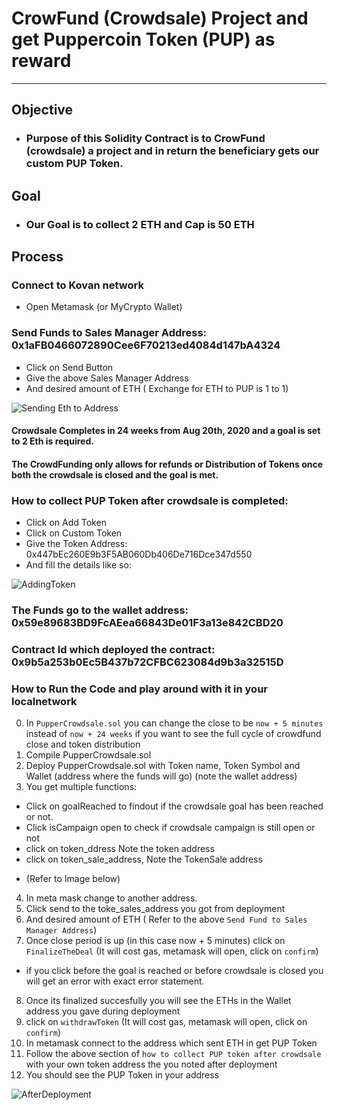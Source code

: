 # CrowFund (Crowdsale) Project and get Puppercoin Token (PUP) as reward
---
## Objective

- ### Purpose of this Solidity Contract is to CrowFund (crowdsale) a project and in return the beneficiary gets our custom PUP Token.

## Goal
- ### Our Goal is to collect 2 ETH and Cap is 50 ETH

## Process

### Connect to Kovan network
- Open Metamask (or MyCrypto Wallet)
 
### Send Funds to Sales Manager Address: 0x1aFB0466072890Cee6F70213ed4084d147bA4324
- Click on Send Button
- Give the above Sales Manager Address
- And desired amount of ETH ( Exchange for ETH to PUP is 1 to 1)
 
![Sending Eth to Address](Images/SendEthToAddress.png)

#### Crowdsale Completes in 24 weeks from Aug 20th, 2020 and a goal is set to 2 Eth is required. 
#### The CrowdFunding only allows for refunds or Distribution of Tokens once both the crowdsale is closed and the goal is met.

### How to collect PUP Token after crowdsale is completed:
- Click on Add Token
- Click on Custom Token
- Give the Token Address: 0x447bEc260E9b3F5AB060Db406De716Dce347d550
- And fill the details like so:

 ![AddingToken](Images/TokenAddition.png)

### The Funds go to the wallet address: 0x59e89683BD9FcAEea66843De01F3a13e842CBD20
### Contract Id which deployed the contract: 0x9b5a253b0Ec5B437b72CFBC623084d9b3a32515D

### How to Run the Code and play around with it in your localnetwork

0. In `PupperCrowdsale.sol` you can change the close to be `now + 5 minutes` instead of `now + 24 weeks` if you want to see the full cycle of crowdfund close and token distribution
1. Compile PupperCrowdsale.sol
2. Deploy PupperCrowdsale.sol with Token name, Token Symbol and Wallet (address where the funds will go) (note the wallet address)
3. You get multiple functions:
- Click on goalReached to findout if the crowdsale goal has been reached or not.
- Click isCampaign open to check if crowdsale campaign is still open or not
- click on token_ddress Note the token address
- click on token_sale_address, Note the TokenSale address
* (Refer to Image below)
4. In meta mask change to another address.
5. Click send to the toke_sales_address you got from deployment
6. And desired amount of ETH ( Refer to the above `Send Fund to Sales Manager Address`)
7. Once close period is up (in this case now + 5 minutes) click on `FinalizeTheDeal`  (It will cost gas, metamask will open, click on `confirm`)
  - if you click before the goal is reached or before crowdsale is closed you will get an error with exact error statement.
8. Once its finalized succesfully you will see the ETHs in the Wallet address you gave during deployment
9. click on `withdrawToken` (It will cost gas, metamask will open, click on `confirm`)
10. In metamask connect to the address which sent ETH in get PUP Token
11. Follow the above section of `how to collect PUP token after crowdsale` with your own token address the you noted after deployment
12. You should see the PUP Token in your address

![AfterDeployment](Images/ContractDeployment.png)

